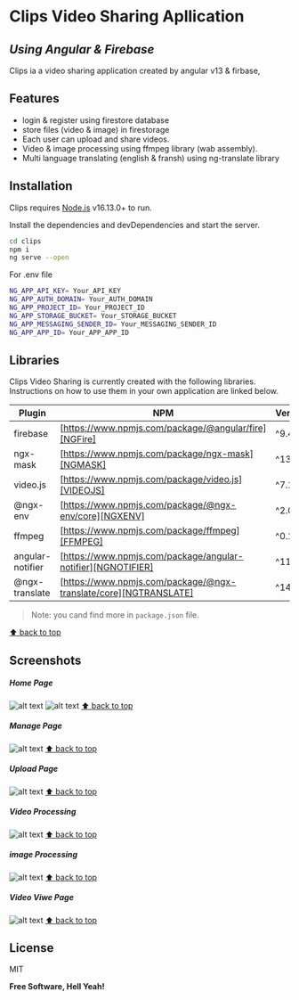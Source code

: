 # Clips Video Sharing Apllication
## _Using Angular & Firebase_

Clips ia a video sharing application created by angular v13 & firbase,

## Features

- login & register using firestore database
- store files (video & image) in firestorage
- Each user can upload and share videos.
- Video & image processing using ffmpeg library (wab assembly).
- Multi language translating (english & fransh) using ng-translate library

## Installation

Clips requires [Node.js](https://nodejs.org/) v16.13.0+ to run.

Install the dependencies and devDependencies and start the server.

```sh
cd clips
npm i
ng serve --open
```

For .env file

```sh
NG_APP_API_KEY= Your_API_KEY
NG_APP_AUTH_DOMAIN= Your_AUTH_DOMAIN
NG_APP_PROJECT_ID= Your_PROJECT_ID
NG_APP_STORAGE_BUCKET= Your_STORAGE_BUCKET
NG_APP_MESSAGING_SENDER_ID= Your_MESSAGING_SENDER_ID
NG_APP_APP_ID= Your_APP_APP_ID
```

## Libraries

Clips Video Sharing is currently created with the following libraries.
Instructions on how to use them in your own application are linked below.

| Plugin | NPM | Version |
| ------ | ------ | ------ |
| firebase | [https://www.npmjs.com/package/@angular/fire][NGFire] | ^9.4.0
| ngx-mask | [https://www.npmjs.com/package/ngx-mask][NGMASK] | ^13.1.1
| video.js | [https://www.npmjs.com/package/video.js][VIDEOJS] | ^7.17.0
| @ngx-env | [https://www.npmjs.com/package/@ngx-env/core][NGXENV] | ^2.0.2
| ffmpeg | [https://www.npmjs.com/package/ffmpeg][FFMPEG] | ^0.10.1
| angular-notifier | [https://www.npmjs.com/package/angular-notifier][NGNOTIFIER] | ^11.0.0
| @ngx-translate | [https://www.npmjs.com/package/@ngx-translate/core][NGTRANSLATE] | ^14.0.0

> Note:  you cand find more in `package.json` file.

[⬆ back to top](#clips-video-sharing-apllication)

## Screenshots
##### Home Page
![alt text](https://i55.servimg.com/u/f55/13/79/70/03/012.png "main")
![alt text](https://i55.servimg.com/u/f55/13/79/70/03/113.png "home page")
[⬆ back to top](#clips-video-sharing-apllication)

##### Manage Page
![alt text](https://i55.servimg.com/u/f55/13/79/70/03/211.png "manage page")
[⬆ back to top](#clips-video-sharing-apllication)

##### Upload Page
![alt text](https://i55.servimg.com/u/f55/13/79/70/03/311.png "upload page")
[⬆ back to top](#clips-video-sharing-apllication)

##### Video Processing
![alt text](https://i55.servimg.com/u/f55/13/79/70/03/411.png "video processing")
[⬆ back to top](#clips-video-sharing-apllication)

##### image Processing
![alt text](https://i55.servimg.com/u/f55/13/79/70/03/511.png "image processing")
[⬆ back to top](#clips-video-sharing-apllication)

##### Video Viwe Page
![alt text](https://i55.servimg.com/u/f55/13/79/70/03/611.png "video viwe page")
[⬆ back to top](#clips-video-sharing-apllication)

## License

MIT

**Free Software, Hell Yeah!**

[//]: # (These are reference links used in the body of this note and get stripped out when the markdown processor does its job. There is no need to format nicely because it shouldn't be seen. Thanks SO - http://stackoverflow.com/questions/4823468/store-comments-in-markdown-syntax)

[dill]: <https://github.com/joemccann/dillinger>
[git-repo-url]: <https://github.com/joemccann/dillinger.git>
[john gruber]: <http://daringfireball.net>
[df1]: <http://daringfireball.net/projects/markdown/>
[markdown-it]: <https://github.com/markdown-it/markdown-it>
[Ace Editor]: <http://ace.ajax.org>
[node.js]: <http://nodejs.org>
[Twitter Bootstrap]: <http://twitter.github.com/bootstrap/>
[jQuery]: <http://jquery.com>
[@tjholowaychuk]: <http://twitter.com/tjholowaychuk>
[express]: <http://expressjs.com>
[AngularJS]: <http://angularjs.org>
[Gulp]: <http://gulpjs.com>

[NGFire]: <https://www.npmjs.com/package/@angular/fire>
[NGMASK]: <https://www.npmjs.com/package/ngx-mask>
[VIDEOJS]: <https://www.npmjs.com/package/video.js>
[NGXENV]: <https://www.npmjs.com/package/@ngx-env/core>
[FFMPEG]: <https://www.npmjs.com/package/ffmpeg>
[NGNOTIFIER]: <https://www.npmjs.com/package/angular-notifier>
[NGTRANSLATE]: <https://www.npmjs.com/package/@ngx-translate/core>
